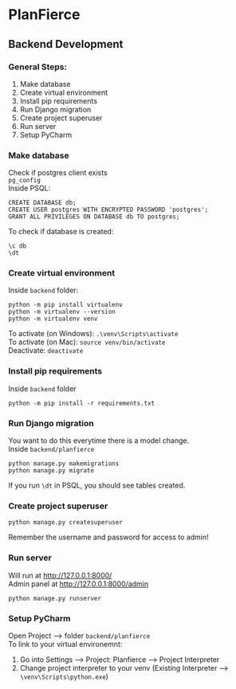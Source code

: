 # PlanFierce

## Backend Development

### General Steps:
1. Make database
1. Create virtual environment
1. Install pip requirements
1. Run Django migration
1. Create project superuser
1. Run server
1. Setup PyCharm

### Make database
Check if postgres client exists  
`pg_config`  
Inside PSQL:
```
CREATE DATABASE db;
CREATE USER postgres WITH ENCRYPTED PASSWORD 'postgres';
GRANT ALL PRIVILEGES ON DATABASE db TO postgres;
```
To check if database is created:
```
\c db
\dt
```

### Create virtual environment
Inside `backend` folder:
```
python -m pip install virtualenv
python -m virtualenv --version
python -m virtualenv venv
```
To activate (on Windows): `.\venv\Scripts\activate`  
To activate (on Mac): `source venv/bin/activate`  
Deactivate: `deactivate`

### Install pip requirements
Inside `backend` folder
```
python -m pip install -r requirements.txt
```

### Run Django migration
You want to do this everytime there is a model change.  
Inside `backend/planfierce`
```
python manage.py makemigrations
python manage.py migrate
```
If you run `\dt` in PSQL, you should see tables created.

### Create project superuser
```
python manage.py createsuperuser
```
Remember the username and password for access to admin!

### Run server
Will run at http://127.0.0.1:8000/  
Admin panel at http://127.0.0.1:8000/admin
```
python manage.py runserver
```

### Setup PyCharm
Open Project --> folder `backend/planfierce`  
To link to your virtual environemnt:
1. Go into Settings --> Project: Planfierce --> Project Interpreter
1. Change project interpreter to your venv (Existing Interpreter --> `\venv\Scripts\python.exe`)
